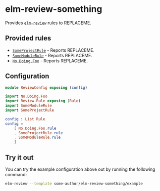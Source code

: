 # elm-review-something

Provides [`elm-review`](https://package.elm-lang.org/packages/jfmengels/elm-review/latest/) rules to REPLACEME.

## Provided rules

- [`SomeProjectRule`](https://package.elm-lang.org/packages/some-author/elm-review-something/1.0.0/SomeProjectRule) - Reports REPLACEME.
- [`SomeModuleRule`](https://package.elm-lang.org/packages/some-author/elm-review-something/1.0.0/SomeModuleRule) - Reports REPLACEME.
- [`No.Doing.Foo`](https://package.elm-lang.org/packages/some-author/elm-review-something/1.0.0/No-Doing-Foo) - Reports REPLACEME.

## Configuration

```elm
module ReviewConfig exposing (config)

import No.Doing.Foo
import Review.Rule exposing (Rule)
import SomeModuleRule
import SomeProjectRule

config : List Rule
config =
    [ No.Doing.Foo.rule
    , SomeProjectRule.rule
    , SomeModuleRule.rule
    ]
```

## Try it out

You can try the example configuration above out by running the following command:

```bash
elm-review --template some-author/elm-review-something/example
```

